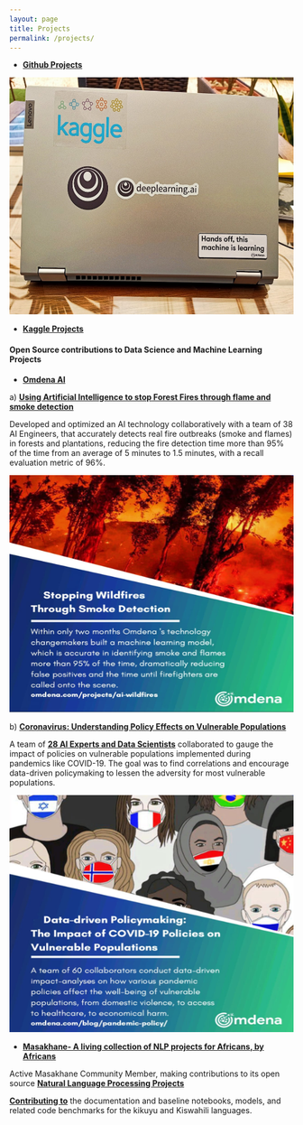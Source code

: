 ```yaml
---
layout: page
title: Projects
permalink: /projects/
---
```

-   [**Github Projects**](https://github.com/kennedykwangari)

<p align="center">
  <img width="540" height="420" src="https://raw.githubusercontent.com/kennedykwangari/kennedykwangari.github.io/master/images/projects.jpg">
</p>


-   [**Kaggle Projects**](https://www.kaggle.com/kennedywangari13432)

    
#### Open Source contributions to Data Science and Machine Learning Projects

-   [**Omdena AI**](https://omdena.com)
 
a) [**Using Artificial Intelligence to stop Forest Fires through flame and smoke detection**](https://omdena.com/blog/stop-wildfires/)
	
Developed and optimized an AI technology collaboratively with a team of 38 AI Engineers, that accurately detects real fire outbreaks (smoke and flames) in forests and plantations, reducing the fire detection time more than 95% of the time from an average of 5 minutes to 1.5 minutes, with a recall evaluation metric of 96%.

<p align="center">
  <img width="540" height="420" src="https://raw.githubusercontent.com/kennedykwangari/kennedykwangari.github.io/master/images/smoke.jpg">
</p>


b) [**Coronavirus: Understanding Policy Effects on Vulnerable Populations**](https://omdena.com/projects/ai-pandemics/)


A team of [**28 AI Experts and Data Scientists**](https://omdena.com/blog/artificial-intelligence-covid19/) collaborated to gauge the impact of policies on vulnerable populations implemented during pandemics like COVID-19. The goal was to find correlations and encourage data-driven policymaking to lessen the adversity for most vulnerable populations.

	
<p align="center">
  <img width="540" height="420" src="https://raw.githubusercontent.com/kennedykwangari/kennedykwangari.github.io/master/images/data.jpg">
</p>


-   [**Masakhane- A living collection of NLP projects for Africans, by Africans**](https://www.masakhane.io)

 
 Active Masakhane Community Member, making contributions to its open source [**Natural Language Processing Projects**](https://github.com/masakhane-io/masakhane-mt)
 
 [**Contributing to**](https://www.masakhane.io/community) the documentation and baseline notebooks, models, and related code benchmarks for the kikuyu and Kiswahili languages.

